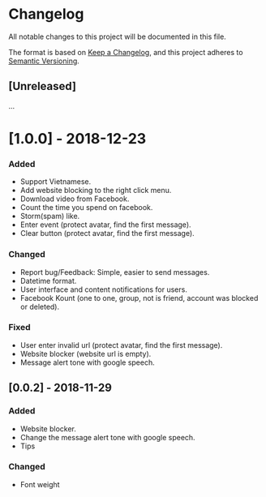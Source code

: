 # Changelog
All notable changes to this project will be documented in this file.

The format is based on [Keep a Changelog](https://keepachangelog.com/en/1.0.0/),
and this project adheres to [Semantic Versioning](https://semver.org/spec/v2.0.0.html).

## [Unreleased]
...

# [1.0.0] - 2018-12-23
### Added
- Support Vietnamese.
- Add website blocking to the right click menu.
- Download video from Facebook.
- Count the time you spend on facebook.
- Storm(spam) like.
- Enter event (protect avatar, find the first message).
- Clear button (protect avatar, find the first message).

### Changed
- Report bug/Feedback: Simple, easier to send messages.
- Datetime format.
- User interface and content notifications for users.
- Facebook Kount (one to one, group, not is friend, account was blocked or deleted).

### Fixed
- User enter invalid url (protect avatar, find the first message).
- Website blocker (website url is empty).
- Message alert tone with google speech.

## [0.0.2] - 2018-11-29
### Added
- Website blocker.
- Change the message alert tone with google speech.
- Tips

### Changed
- Font weight
